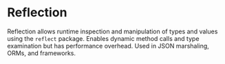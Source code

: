# Reflection

Reflection allows runtime inspection and manipulation of types and values using the `reflect` package. Enables dynamic method calls and type examination but has performance overhead. Used in JSON marshaling, ORMs, and frameworks.